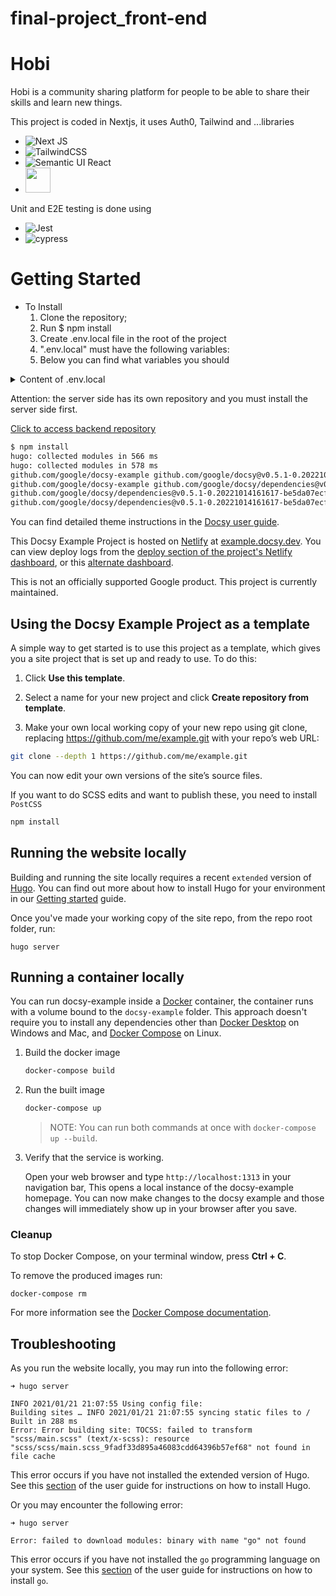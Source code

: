 # final-project_front-end

# Hobi

Hobi is a community sharing platform for people to be able to share their skills and learn new things.

This project is coded in Nextjs, it uses Auth0, Tailwind and ...libraries
* ![Next JS](https://img.shields.io/badge/Next-black?style=for-the-badge&logo=next.js&logoColor=white)
* ![TailwindCSS](https://img.shields.io/badge/tailwindcss-%2338B2AC.svg?style=for-the-badge&logo=tailwind-css&logoColor=white)
* ![Semantic UI React](https://img.shields.io/badge/Semantic%20UI%20React-%2335BDB2.svg?style=for-the-badge&logo=SemanticUIReact&logoColor=white)
* <img style="height:40px" src="https://cdn.auth0.com/oss/badges/a0-badge-light.png"/>


Unit and E2E testing is done using
* ![Jest](https://img.shields.io/badge/-jest-%23C21325?style=for-the-badge&logo=jest&logoColor=white)
* ![cypress](https://img.shields.io/badge/-cypress-%23E5E5E5?style=for-the-badge&logo=cypress&logoColor=058a5e)

# Getting Started
- To Install
    1. Clone the repository;
    2. Run $ npm install
    3. Create .env.local file in the root of the project
    4. ".env.local" must have the following variables:
    5. Below you can find what variables you should
<details>
  <summary>Content of .env.local</summary>
  <ol>
    <li>
     MONGODB_DATA_API_KEY='Enter yours'
     </li>
     <li>
      MONGODB_DATA_API_URL='Enter yours'
      </li>
    <li>
    MONGODB_DATA_SOURCE=Enter yours
     </li>
       <li>
AUTH0_SECRET='Enter yours
      </li>
        <li>
AUTH0_BASE_URL='Enter yours'
      </li>
    <li>
 AUTH0_ISSUER_BASE_URL='Enter yours'
         </li>
      <li>
   AUTH0_CLIENT_ID='Enter yours'
      </li>
      <li>
  AUTH0_CLIENT_SECRET='Enter yours'
      </li>
      <li>
DATABASE_URL='Enter yours'
      </li>
      <li>
  DATABASE_URL_SKILL='Enter yours'
      </li>
  </ol>
</details>


Attention: the server side has its own repository and you must install the server side first.

<a href="https://github.com/SchoolOfCode/bc13_final-project_back-end-zen-coders" >Click to access backend repository </a>

```bash
$ npm install
hugo: collected modules in 566 ms
hugo: collected modules in 578 ms
github.com/google/docsy-example github.com/google/docsy@v0.5.1-0.20221017155306-99eacb09ffb0
github.com/google/docsy-example github.com/google/docsy/dependencies@v0.5.1-0.20221014161617-be5da07ecff1
github.com/google/docsy/dependencies@v0.5.1-0.20221014161617-be5da07ecff1 github.com/twbs/bootstrap@v4.6.2+incompatible
github.com/google/docsy/dependencies@v0.5.1-0.20221014161617-be5da07ecff1 github.com/FortAwesome/Font-Awesome@v0.0.0-20220831210243-d3a7818c253f
```

You can find detailed theme instructions in the [Docsy user guide][].

This Docsy Example Project is hosted on [Netlify][] at [example.docsy.dev][].
You can view deploy logs from the [deploy section of the project's Netlify
dashboard][deploys], or this [alternate dashboard][].

This is not an officially supported Google product. This project is currently maintained.

## Using the Docsy Example Project as a template

A simple way to get started is to use this project as a template, which gives you a site project that is set up and ready to use. To do this: 

1. Click **Use this template**.

2. Select a name for your new project and click **Create repository from template**.

3. Make your own local working copy of your new repo using git clone, replacing https://github.com/me/example.git with your repo’s web URL:

```bash
git clone --depth 1 https://github.com/me/example.git
```

You can now edit your own versions of the site’s source files.

If you want to do SCSS edits and want to publish these, you need to install `PostCSS`

```bash
npm install
```

## Running the website locally

Building and running the site locally requires a recent `extended` version of [Hugo](https://gohugo.io).
You can find out more about how to install Hugo for your environment in our
[Getting started](https://www.docsy.dev/docs/getting-started/#prerequisites-and-installation) guide.

Once you've made your working copy of the site repo, from the repo root folder, run:

```
hugo server
```

## Running a container locally

You can run docsy-example inside a [Docker](https://docs.docker.com/)
container, the container runs with a volume bound to the `docsy-example`
folder. This approach doesn't require you to install any dependencies other
than [Docker Desktop](https://www.docker.com/products/docker-desktop) on
Windows and Mac, and [Docker Compose](https://docs.docker.com/compose/install/)
on Linux.

1. Build the docker image 

   ```bash
   docker-compose build
   ```

1. Run the built image

   ```bash
   docker-compose up
   ```

   > NOTE: You can run both commands at once with `docker-compose up --build`.

1. Verify that the service is working. 

   Open your web browser and type `http://localhost:1313` in your navigation bar,
   This opens a local instance of the docsy-example homepage. You can now make
   changes to the docsy example and those changes will immediately show up in your
   browser after you save.

### Cleanup

To stop Docker Compose, on your terminal window, press **Ctrl + C**. 

To remove the produced images run:

```console
docker-compose rm
```
For more information see the [Docker Compose
documentation](https://docs.docker.com/compose/gettingstarted/).

## Troubleshooting

As you run the website locally, you may run into the following error:

```
➜ hugo server

INFO 2021/01/21 21:07:55 Using config file: 
Building sites … INFO 2021/01/21 21:07:55 syncing static files to /
Built in 288 ms
Error: Error building site: TOCSS: failed to transform "scss/main.scss" (text/x-scss): resource "scss/scss/main.scss_9fadf33d895a46083cdd64396b57ef68" not found in file cache
```

This error occurs if you have not installed the extended version of Hugo.
See this [section](https://www.docsy.dev/docs/get-started/docsy-as-module/installation-prerequisites/#install-hugo) of the user guide for instructions on how to install Hugo.

Or you may encounter the following error:

```
➜ hugo server

Error: failed to download modules: binary with name "go" not found
```

This error occurs if you have not installed the `go` programming language on your system.
See this [section](https://www.docsy.dev/docs/get-started/docsy-as-module/installation-prerequisites/#install-go-language) of the user guide for instructions on how to install `go`.


[alternate dashboard]: https://app.netlify.com/sites/goldydocs/deploys
[deploys]: https://app.netlify.com/sites/docsy-example/deploys
[Docsy user guide]: https://docsy.dev/docs
[Docsy]: https://github.com/google/docsy
[example.docsy.dev]: https://example.docsy.dev
[Hugo theme module]: https://gohugo.io/hugo-modules/use-modules/#use-a-module-for-a-theme
[Netlify]: https://netlify.com

